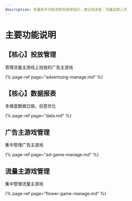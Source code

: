 ```yaml
---
description: 卖量助手功能说明及使用指引，建议阅读者：流量运营人员
---
```


# 主要功能说明

## 【核心】投放管理

管理流量主游戏上投放的广告主游戏

{% page-ref page="advertising-manage.md" %}

## 【核心】数据报表

多维度数据日报，创意优化

{% page-ref page="data.md" %}

## 广告主游戏管理

集中管理广告主游戏

{% page-ref page="ad-game-manage.md" %}

## 流量主游戏管理

集中管理流量主游戏

{% page-ref page="flower-game-manage.md" %}





